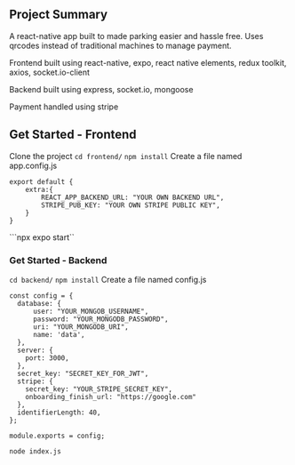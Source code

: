 ## Project Summary

A react-native app built to made parking easier and hassle free. Uses qrcodes instead of traditional machines to manage payment.

Frontend built using react-native, expo, react native elements, redux toolkit, axios, socket.io-client  

Backend built using express, socket.io, mongoose

Payment handled using stripe

## Get Started - Frontend
Clone the project
```cd frontend/```
```npm install```
Create a file named app.config.js
```
export default {
    extra:{
        REACT_APP_BACKEND_URL: "YOUR OWN BACKEND URL",
        STRIPE_PUB_KEY: "YOUR OWN STRIPE PUBLIC KEY",
    }
}
```
```npx expo start``

### Get Started - Backend


```cd backend/```
```npm install```
Create a file named config.js
```
const config = {
  database: {
      user: "YOUR_MONGOB_USERNAME",
      password: "YOUR_MONGODB_PASSWORD",
      uri: "YOUR_MONGODB_URI",
      name: 'data',
  },
  server: {
    port: 3000,
  },
  secret_key: "SECRET_KEY_FOR_JWT",
  stripe: {
    secret_key: "YOUR_STRIPE_SECRET_KEY",
    onboarding_finish_url: "https://google.com"
  },
  identifierLength: 40,
};

module.exports = config;
```
```node index.js```